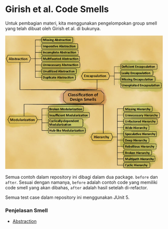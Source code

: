 # Girish et al. Code Smells

Untuk pembagian materi, kita menggunakan pengelompokan group smell yang telah dibuat oleh Girish et al. di bukunya.

![Girish smell groups](all_smell.png)

Semua contoh dalam repository ini dibagi dalam dua package. `before` dan `after`. Sesuai dengan namanya, `before` adalah contoh code yang memiliki code smell yang akan dibahas, `after` adalah hasil setelah di-refactor.

Semua test case dalam repository ini menggunakan JUnit 5.

### Penjelasan Smell

- [Abstraction](abstraction)
